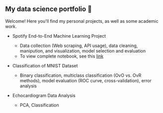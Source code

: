 ## My data science portfolio 🌟

Welcome! Here you'll find my personal projects, as well as some academic work.

- Spotify End-to-End Machine Learning Project
  - Data collection (Web scraping, API usage), data cleaning, manipution, and visualization, model selection and evaluation
  - To view complete notebook, see this [link](https://nbviewer.org/github/rachel-kwan/data-science-portfolio/blob/main/Spotify%20Machine%20Learning%20Project/spotify_project.ipynb)

- Classification of MNIST Dataset
  - Binary classification, multiclass classification (OvO vs. OvR methods), model evaluation (ROC curve, cross-validation), error analysis

- Echocardiogram Data Analysis
  - PCA, Classification
